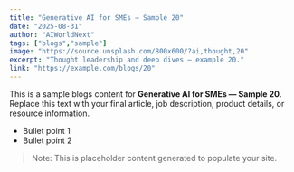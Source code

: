 ```yaml
---
title: "Generative AI for SMEs — Sample 20"
date: "2025-08-31"
author: "AIWorldNext"
tags: ["blogs","sample"]
image: "https://source.unsplash.com/800x600/?ai,thought,20"
excerpt: "Thought leadership and deep dives — example 20."
link: "https://example.com/blogs/20"
---
```


This is a sample blogs content for **Generative AI for SMEs — Sample 20**. Replace this text with your final article, job description, product details, or resource information.

- Bullet point 1
- Bullet point 2

> Note: This is placeholder content generated to populate your site.
